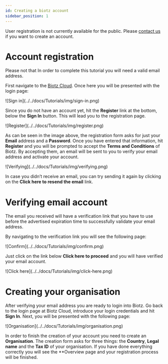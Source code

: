 ```yaml
---
id: Creating a biotz account
sidebar_position: 1
---
```

User registration is not currently available for the public. Please [contact us](https://www.biotz.io/contact-us) if you want to create an account.

# Account registration


Please not that In order to complete this tutorial you will need a valid email address.

First navigate to the [Biotz Cloud](https://auth.biotz.io/realms/biotz-platform/protocol/openid-connect/auth?client_id=biotz-platform-spa&redirect_uri=https%3A%2F%2Fapp.biotz.io%2Foverview&state=9821fae0-b8ea-4b9f-b7f2-ebe9ad3c482c&response_mode=fragment&response_type=code&scope=openid&nonce=2063c301-fb70-4d7e-81f0-5790cefcf23f&ui_locales=en&code_challenge=bj-DokiKe4Pu4Xfta9-fhtiK1qjA8--GqPnUwWXfv1Y&code_challenge_method=S256). Once here you will be presented with the login page:

<div class="tutorial-image-container">
    ![Sign in](../../docs/Tutorials/img/sign-in.png)
</div>

Since you do not have an account yet, hit the **Register** link at the bottom, below the **Sign In** button. This will lead you to the registration page.

<div class="tutorial-image-container">
    ![Register](../../docs/Tutorials/img/register.png)
</div>

As can be seen in the image above, the registration form asks for just your **Email** address and a **Password**. Once you have entered that information, hit **Register** and you will be prompted to accept the **Terms and Conditions** of Biotz. By accepting them, an email will be sent to you to verify your email address and activate your account.

<div class="tutorial-image-container">
    ![Verifying](../../docs/Tutorials/img/verifying.png)
</div>

In case you didn’t receive an email, you can try sending it again by clicking on the **Click here to resend the email** link.

# Verifying email account

The email you received will have a verification link that you have to use before the advertised expiration time to successfully validate your email address.

By navigating to the verification link you will see the following page:

<div class="tutorial-image-container">
    ![Confirm](../../docs/Tutorials/img/confirm.png)
</div>

Just click on the link below **Click here to proceed** and you will have verified your email account.

<div class="tutorial-image-container">
    ![Click here](../../docs/Tutorials/img/click-here.png)
</div>

# Creating your organisation

After verifying your email address you are ready to login into Biotz. Go back to the login page at Biotz Cloud, introduce your login credentials and hit **Sign In**. Next, you will be presented with the following page:

<div class="tutorial-image-container">
    ![Organisation](../../docs/Tutorials/img/organisation.png)
</div>

In order to finish the creation of your account you need to create an **Organisation**. The creation form asks for three things: the **Country**, **Legal name** and the **Tax ID** of your organisation. If you have done everything correctly you will see the **Overview page and your registration process will be finished.

